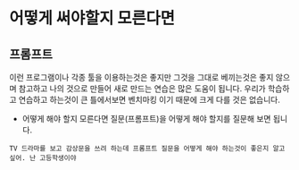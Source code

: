# 어떻게 써야할지 모른다면

## 프롬프트
이런 프로그램이나 각종 툴을 이용하는것은 좋지만 그것을 그대로 베끼는것은 좋지 않으며 참고하고 나의 것으로 만들어 새로 만드는 연습은 많은 도움이 됩니다. 우리가 학습하고 연습하고 하는것이 큰 틀에서보면 벤치마킹 이기 때문에 크게 다를 것은 없습니다.

* 어떻게 해야 할지 모른다면 질문(프롬프트)을 어떻게 해야 할지를 질문해 보면 됩니다.
```
TV 드라마를 보고 감상문을 쓰려 하는데 프롬프트 질문을 어떻게 해야 하는것이 좋은지 알고 싶어. 난 고등학생이야
```